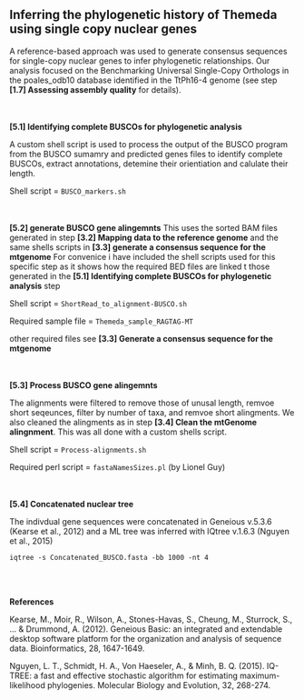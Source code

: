 ## Inferring the phylogenetic history of Themeda using single copy nuclear genes

A reference-based approach was used to generate consensus sequences for single-copy nuclear genes to infer phylogenetic relationships. Our analysis focused on the Benchmarking Universal Single-Copy Orthologs in the poales_odb10 database identified in the TtPh16-4 genome (see step **[1.7] Assessing assembly quality** for details).

<br/><br/>
**[5.1] Identifying complete BUSCOs for phylogenetic analysis**

A custom shell script is used to process the output of the BUSCO program from the BUSCO sumamry and predicted genes files to identify complete BUSCOs, extract annotations, detemine their orientiation and calulate their length.

Shell script = `BUSCO_markers.sh`

<br/><br/>
**[5.2] generate BUSCO gene alingemnts**
This uses the sorted BAM files generated in step **[3.2] Mapping data to the reference genome** and the same shells scripts in **[3.3] generate a consensus sequence for the mtgenome** For convenice i have included the shell scripts used for this specific step as it shows how the required BED files are linked t those generated in the **[5.1] Identifying complete BUSCOs for phylogenetic analysis** step 

Shell script = `ShortRead_to_alignment-BUSCO.sh`

Required sample file = `Themeda_sample_RAGTAG-MT`

other required files see  **[3.3] Generate a consensus sequence for the mtgenome**

<br/><br/>
**[5.3] Process BUSCO gene alingemnts**

The alignments were filtered to remove those of unusal length, remvoe short seqeunces, filter by number of taxa, and remvoe short alingments. We also cleaned the alingments as in step **[3.4] Clean the mtGenome alingnment**. This was all done with a custom shells script.

Shell script = `Process-alignments.sh`

Required perl script = `fastaNamesSizes.pl` (by Lionel Guy)

<br/><br/>
**[5.4] Concatenated nuclear tree**

The indivdual gene sequences were concatenated in Geneious v.5.3.6 (Kearse et al., 2012) and a ML tree was inferred with IQtree v.1.6.3 (Nguyen et al., 2015)

`iqtree -s Concatenated_BUSCO.fasta -bb 1000 -nt 4`



<br/><br/>

**References**

Kearse, M., Moir, R., Wilson, A., Stones-Havas, S., Cheung, M., Sturrock, S., ... & Drummond, A. (2012). Geneious Basic: an integrated and extendable desktop software platform for the organization and analysis of sequence data. Bioinformatics, 28, 1647-1649.

Nguyen, L. T., Schmidt, H. A., Von Haeseler, A., & Minh, B. Q. (2015). IQ-TREE: a fast and effective stochastic algorithm for estimating maximum-likelihood phylogenies. Molecular Biology and Evolution, 32, 268-274.

